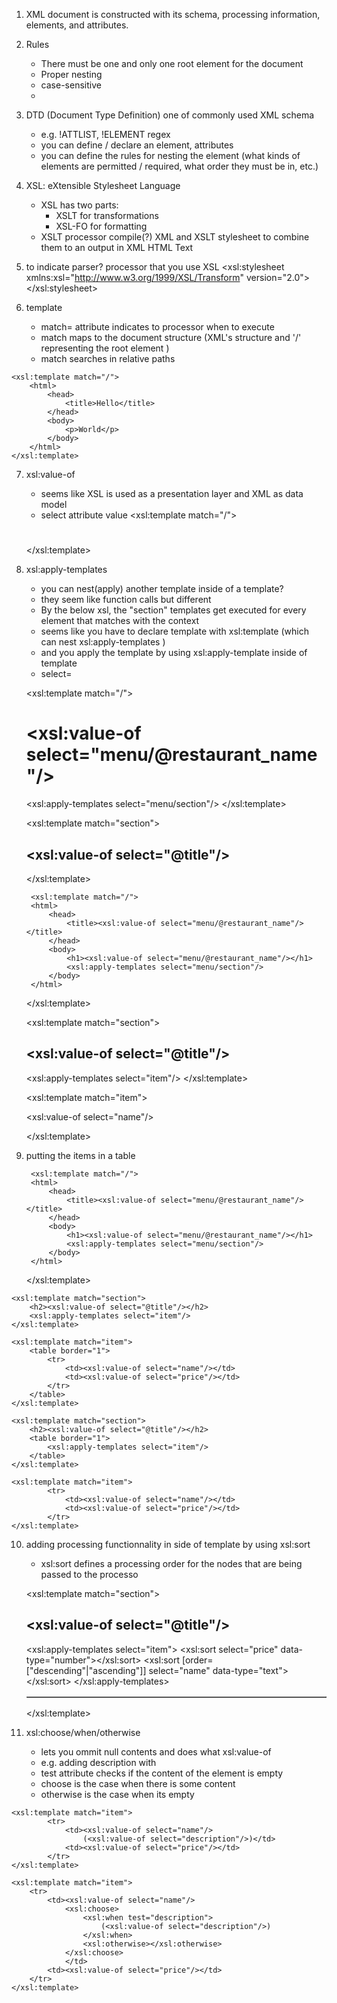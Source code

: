 1. XML document is constructed with its schema, processing information, elements, and attributes.
2. Rules 
    - There must be one and only one root element for the document
    - Proper nesting
    - case-sensitive
    - 
3.  DTD (Document Type Definition) one of commonly used XML schema
    - e.g. !ATTLIST, !ELEMENT regex
    - you can define / declare an element, attributes
    - you can define the rules for nesting the element (what kinds of elements are permitted / required, what order they must be in, etc.) 

4. XSL: eXtensible Stylesheet Language
    - XSL has two parts:
        - XSLT for transformations
        - XSL-FO for formatting 
    - XSLT processor compile(?) XML and XSLT stylesheet to combine them to an output in XML HTML Text

5. to indicate parser? processor that you use XSL
    <xsl:stylesheet xmlns:xsl="http://www.w3.org/1999/XSL/Transform" version="2.0"></xsl:stylesheet>

6. template
    - match= attribute indicates to processor when to execute
    - match maps to the document structure (XML's structure and '/' representing the root element )  
    - match searches in relative paths
 <!-- add a root template -->
	<xsl:template match="/">
		<html>
			<head>
				<title>Hello</title>
			</head>
			<body>
				<p>World</p>
			</body>
		</html>
	</xsl:template>

7. xsl:value-of
    - seems like XSL is used as a presentation layer and XML as data model
    - select attribute value
    <xsl:template match="/">
		<html>
			<head>
				<title><xsl:value-of select="menu/@restaurant_name"/></title>
			</head>
			<body>
				<h1><xsl:value-of select="menu/@restaurant_name"/></h1>
			</body>
		</html>
	</xsl:template>

8. xsl:apply-templates
    - you can nest(apply) another template inside of a template?
    - they seem like function calls but different 
    - By the below xsl, the "section" templates get executed for every element that matches with the context 
    - seems like you have to declare template with xsl:template (which can nest xsl:apply-templates )
    - and you apply the template by using xsl:apply-template inside of template
    - select= 
    
    <!-- apply-template example 1 -->
    <xsl:template match="/">
		<html>
			<head>
				<title><xsl:value-of select="menu/@restaurant_name"/></title>
			</head>
			<body>
				<h1><xsl:value-of select="menu/@restaurant_name"/></h1>
				<xsl:apply-templates select="menu/section"/>
			</body>
		</html>
	</xsl:template>
    <!-- apply-template example 2 -->
	<xsl:template match="section">
		<h2><xsl:value-of select="@title"/></h2>
	</xsl:template>

    	<xsl:template match="/">
		<html>
			<head>
				<title><xsl:value-of select="menu/@restaurant_name"/></title>
			</head>
			<body>
				<h1><xsl:value-of select="menu/@restaurant_name"/></h1>
				<xsl:apply-templates select="menu/section"/>
			</body>
		</html>
	</xsl:template>

	<xsl:template match="section">
		<h2><xsl:value-of select="@title"/></h2>
		<xsl:apply-templates select="item"/>
	</xsl:template>
	
	<xsl:template match="item">
		<p><xsl:value-of select="name"/></p>
	</xsl:template>


9. putting the items in a table
    <!-- sushi5.xsl -->
    	<xsl:template match="/">
		<html>
			<head>
				<title><xsl:value-of select="menu/@restaurant_name"/></title>
			</head>
			<body>
				<h1><xsl:value-of select="menu/@restaurant_name"/></h1>
				<xsl:apply-templates select="menu/section"/>
			</body>
		</html>
	</xsl:template>


<!-- compare -->
	<xsl:template match="section">
		<h2><xsl:value-of select="@title"/></h2>
		<xsl:apply-templates select="item"/>
	</xsl:template>

    <xsl:template match="item">
		<table border="1">
			<tr>
				<td><xsl:value-of select="name"/></td>
				<td><xsl:value-of select="price"/></td>
			</tr>
		</table>
	</xsl:template>
<!-- above shows each row in a separate table -->
    
<!-- with this  -->
	
    <xsl:template match="section">
		<h2><xsl:value-of select="@title"/></h2>
		<table border="1">
			<xsl:apply-templates select="item"/>
		</table>
	</xsl:template>
	
	<xsl:template match="item">
			<tr>
				<td><xsl:value-of select="name"/></td>
				<td><xsl:value-of select="price"/></td>
			</tr>
	</xsl:template>


10. adding processing functionnality in side of template by using xsl:sort
    - xsl:sort defines a processing order for the nodes that are being passed to the processo
    <!-- gg -->
    <xsl:template match="section">
		<h2><xsl:value-of select="@title"/></h2>
		<table border="1">
			<xsl:apply-templates select="item">
				<xsl:sort select="price" data-type="number"></xsl:sort>
				<xsl:sort [order=["descending"|"ascending"]] select="name" data-type="text"></xsl:sort>
			</xsl:apply-templates>
		</table>
	</xsl:template>


11. xsl:choose/when/otherwise
    - lets you ommit null contents and does what xsl:value-of         
    - e.g. adding description with 
    - test attribute checks if the content of the element is empty
    - choose is the case when there is some content
    - otherwise is the case when its empty
<!-- has some bugs: it shows empty parenthesis() and not sorted?  -->
	<xsl:template match="item">
			<tr>
				<td><xsl:value-of select="name"/>
					(<xsl:value-of select="description"/>)</td>
				<td><xsl:value-of select="price"/></td>
			</tr>
	</xsl:template>
<!-- fixed  with xsl:choose-->
	<xsl:template match="item">
		<tr>
			<td><xsl:value-of select="name"/>
				<xsl:choose>
					<xsl:when test="description">
						(<xsl:value-of select="description"/>)
					</xsl:when>
					<xsl:otherwise></xsl:otherwise>
				</xsl:choose>
				</td>
			<td><xsl:value-of select="price"/></td>
		</tr>
	</xsl:template>



